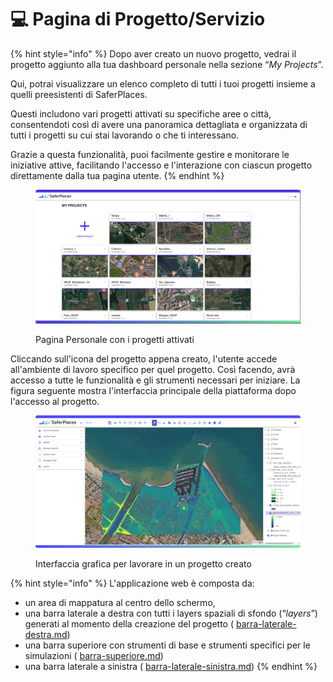 # 💻 Pagina di Progetto/Servizio

{% hint style="info" %}
Dopo aver creato un nuovo progetto, vedrai il progetto aggiunto alla tua dashboard personale nella sezione “_My Projects_”.&#x20;

Qui, potrai visualizzare un elenco completo di tutti i tuoi progetti insieme a quelli preesistenti di SaferPlaces.&#x20;

Questi includono vari progetti attivati su specifiche aree o città, consentendoti così di avere una panoramica dettagliata e organizzata di tutti i progetti su cui stai lavorando o che ti interessano.

&#x20;Grazie a questa funzionalità, puoi facilmente gestire e monitorare le iniziative attive, facilitando l'accesso e l'interazione con ciascun progetto direttamente dalla tua pagina utente.
{% endhint %}

<figure><img src="../.gitbook/assets/Screenshot 2024-10-09 at 22.55.19.png" alt=""><figcaption><p>Pagina Personale con i progetti attivati</p></figcaption></figure>

Cliccando sull'icona del progetto appena creato, l'utente accede all'ambiente di lavoro specifico per quel progetto. Così facendo, avrà accesso a tutte le funzionalità e gli strumenti necessari per iniziare. La figura seguente mostra l'interfaccia principale della piattaforma dopo l'accesso al progetto.

<figure><img src="../.gitbook/assets/image (1) (1) (1) (1) (1) (1) (1).png" alt=""><figcaption><p>Interfaccia grafica per lavorare in un progetto creato</p></figcaption></figure>

{% hint style="info" %}
L'applicazione web è composta da:

* un area di mappatura al centro dello schermo,&#x20;
* una barra laterale a destra con tutti i layers spaziali di sfondo (“_layers_”) generati al momento della creazione del progetto ( [barra-laterale-destra.md](barra-laterale-destra.md "mention"))
* una barra superiore  con strumenti di base e strumenti specifici per le simulazioni ( [barra-superiore.md](barra-superiore.md "mention"))
* una barra laterale a sinistra ( [barra-laterale-sinistra.md](barra-laterale-sinistra.md "mention"))
{% endhint %}


